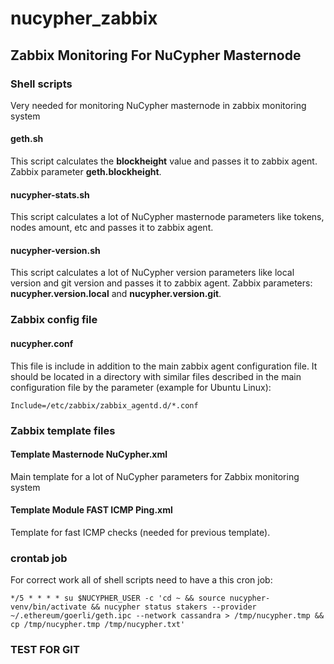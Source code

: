 # nucypher_zabbix
## Zabbix Monitoring For NuCypher Masternode

### Shell scripts
Very needed for monitoring NuCypher masternode in zabbix monitoring system

#### geth.sh

This script calculates the **blockheight** value and passes it to zabbix agent. Zabbix parameter **geth.blockheight**.

#### nucypher-stats.sh

This script calculates a lot of NuCypher masternode parameters like tokens, nodes amount, etc and passes it to zabbix agent.

#### nucypher-version.sh

This script calculates a lot of NuCypher version parameters like local version and git version and passes it to zabbix agent. Zabbix parameters: **nucypher.version.local** and **nucypher.version.git**.

### Zabbix config file

#### nucypher.conf

This file is include in addition to the main zabbix agent configuration file. It should be located in a directory with similar files described in the main configuration file by the parameter (example for Ubuntu Linux):

`Include=/etc/zabbix/zabbix_agentd.d/*.conf`

### Zabbix template files

#### Template Masternode NuCypher.xml

Main template for a lot of NuCypher parameters for Zabbix monitoring system

#### Template Module FAST ICMP Ping.xml

Template for fast ICMP checks (needed for previous template).

### crontab job
For correct work all of shell scripts need to have a this cron job:

`*/5 * * * * su $NUCYPHER_USER -c 'cd ~ && source nucypher-venv/bin/activate && nucypher status stakers --provider ~/.ethereum/goerli/geth.ipc --network cassandra > /tmp/nucypher.tmp && cp /tmp/nucypher.tmp /tmp/nucypher.txt'`

### TEST FOR GIT